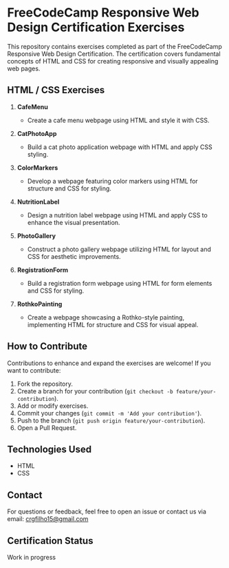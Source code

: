 # FreeCodeCamp Responsive Web Design Certification Exercises

This repository contains exercises completed as part of the FreeCodeCamp Responsive Web Design Certification. The certification covers fundamental concepts of HTML and CSS for creating responsive and visually appealing web pages.

## HTML / CSS Exercises

1. **CafeMenu**
   - Create a cafe menu webpage using HTML and style it with CSS.

2. **CatPhotoApp**
   - Build a cat photo application webpage with HTML and apply CSS styling.

3. **ColorMarkers**
   - Develop a webpage featuring color markers using HTML for structure and CSS for styling.

4. **NutritionLabel**
   - Design a nutrition label webpage using HTML and apply CSS to enhance the visual presentation.

5. **PhotoGallery**
   - Construct a photo gallery webpage utilizing HTML for layout and CSS for aesthetic improvements.

6. **RegistrationForm**
   - Build a registration form webpage using HTML for form elements and CSS for styling.

7. **RothkoPainting**
   - Create a webpage showcasing a Rothko-style painting, implementing HTML for structure and CSS for visual appeal.

## How to Contribute

Contributions to enhance and expand the exercises are welcome! If you want to contribute:

1. Fork the repository.
2. Create a branch for your contribution (`git checkout -b feature/your-contribution`).
3. Add or modify exercises.
4. Commit your changes (`git commit -m 'Add your contribution'`).
5. Push to the branch (`git push origin feature/your-contribution`).
6. Open a Pull Request.

## Technologies Used

- HTML
- CSS

## Contact

For questions or feedback, feel free to open an issue or contact us via email: crgfilho15@gmail.com

## Certification Status

Work in progress
